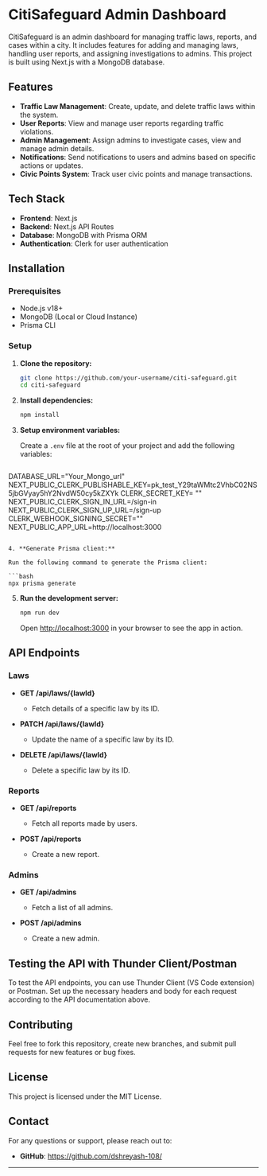 # CitiSafeguard Admin Dashboard

CitiSafeguard is an admin dashboard for managing traffic laws, reports, and cases within a city. It includes features for adding and managing laws, handling user reports, and assigning investigations to admins. This project is built using Next.js with a MongoDB database.

## Features

- **Traffic Law Management**: Create, update, and delete traffic laws within the system.
- **User Reports**: View and manage user reports regarding traffic violations.
- **Admin Management**: Assign admins to investigate cases, view and manage admin details.
- **Notifications**: Send notifications to users and admins based on specific actions or updates.
- **Civic Points System**: Track user civic points and manage transactions.

## Tech Stack

- **Frontend**: Next.js
- **Backend**: Next.js API Routes
- **Database**: MongoDB with Prisma ORM
- **Authentication**: Clerk for user authentication

## Installation

### Prerequisites

- Node.js v18+
- MongoDB (Local or Cloud Instance)
- Prisma CLI

### Setup

1. **Clone the repository:**

   ```bash
   git clone https://github.com/your-username/citi-safeguard.git
   cd citi-safeguard
   ```

2. **Install dependencies:**

   ```bash
   npm install
   ```

3. **Setup environment variables:**

   Create a `.env` file at the root of your project and add the following variables:

   ```bash
  DATABASE_URL="Your_Mongo_url"
NEXT_PUBLIC_CLERK_PUBLISHABLE_KEY=pk_test_Y29taWMtc2VhbC02NS5jbGVyay5hY2NvdW50cy5kZXYk
CLERK_SECRET_KEY= ""
NEXT_PUBLIC_CLERK_SIGN_IN_URL=/sign-in
NEXT_PUBLIC_CLERK_SIGN_UP_URL=/sign-up
CLERK_WEBHOOK_SIGNING_SECRET=""
NEXT_PUBLIC_APP_URL=http://localhost:3000
   ```

4. **Generate Prisma client:**

   Run the following command to generate the Prisma client:

   ```bash
   npx prisma generate
   ```

5. **Run the development server:**

   ```bash
   npm run dev
   ```

   Open [http://localhost:3000](http://localhost:3000) in your browser to see the app in action.

## API Endpoints

### Laws

- **GET /api/laws/{lawId}**
  - Fetch details of a specific law by its ID.

- **PATCH /api/laws/{lawId}**
  - Update the name of a specific law by its ID.

- **DELETE /api/laws/{lawId}**
  - Delete a specific law by its ID.

### Reports

- **GET /api/reports**
  - Fetch all reports made by users.

- **POST /api/reports**
  - Create a new report.

### Admins

- **GET /api/admins**
  - Fetch a list of all admins.

- **POST /api/admins**
  - Create a new admin.

## Testing the API with Thunder Client/Postman

To test the API endpoints, you can use Thunder Client (VS Code extension) or Postman. Set up the necessary headers and body for each request according to the API documentation above.


## Contributing

Feel free to fork this repository, create new branches, and submit pull requests for new features or bug fixes.

## License

This project is licensed under the MIT License.

## Contact

For any questions or support, please reach out to:

- **GitHub**: https://github.com/dshreyash-108/

---
